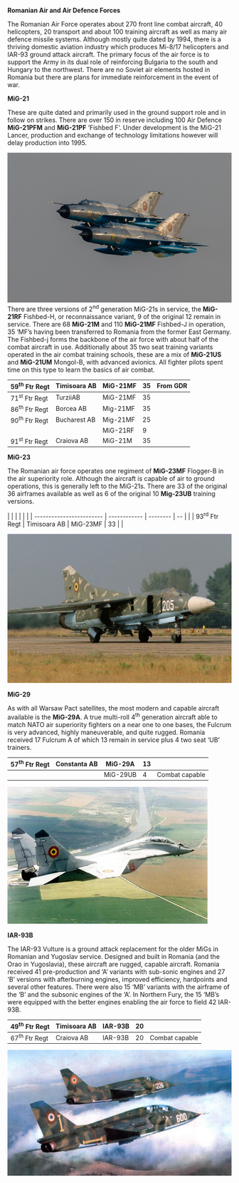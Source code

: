 **Romanian Air and Air Defence Forces**

The Romanian Air Force operates about 270 front line combat aircraft, 40
helicopters, 20 transport and about 100 training aircraft as well as
many air defence missile systems. Although mostly quite dated by 1994,
there is a thriving domestic aviation industry which produces Mi-8/17
helicopters and IAR-93 ground attack aircraft. The primary focus of the
air force is to support the Army in its dual role of reinforcing
Bulgaria to the south and Hungary to the northwest. There are no Soviet
air elements hosted in Romania but there are plans for immediate
reinforcement in the event of war.

**MiG-21**

These are quite dated and primarily used in the ground support role and
in follow on strikes. There are over 150 in reserve including 100 Air
Defence **MiG-21PFM** and **MiG-21PF** ‘Fishbed F’. Under development is
the MiG-21 Lancer, production and exchange of technology limitations
however will delay production into 1995.

![](/assets/images/warsaw/ro/airforce/image1.jpeg)There are three
versions of 2<sup>nd</sup> generation MiG-21s in service, the
**MiG-21RF** Fishbed-H, or reconnaissance variant, 9 of the original 12
remain in service. There are 68 **MiG-21M** and 110 **MiG-21MF**
Fishbed-J in operation, 35 ‘MF’s having been transferred to Romania from
the former East Germany. The Fishbed-j forms the backbone of the air
force with about half of the combat aircraft in use. Additionally about
35 two seat training variants operated in the air combat training
schools, these are a mix of **MiG-21US** and **MiG-21UM** Mongol-B, with
advanced avionics. All fighter pilots spent time on this type to learn
the basics of air combat.

| 59<sup>th</sup> Ftr Regt | Timisoara AB | MiG-21MF | 35 | From GDR |
| ------------------------ | ------------ | -------- | -- | -------- |
| 71<sup>st</sup> Ftr Regt | TurziiAB     | MiG-21MF | 35 |          |
| 86<sup>th</sup> Ftr Regt | Borcea AB    | Mig-21MF | 35 |          |
| 90<sup>th</sup> Ftr Regt | Bucharest AB | Mig-21MF | 25 |          |
|                          |              | MiG-21RF | 9  |          |
| 91<sup>st</sup> Ftr Regt | Craiova AB   | MiG-21M  | 35 |          |

**MiG-23**

The Romanian air force operates one regiment of **MiG-23MF** Flogger-B
in the air superiority role. Although the aircraft is capable of air to
ground operations, this is generally left to the MiG-21s. There are 33
of the original 36 airframes available as well as 6 of the original 10
**Mig-23UB** training versions.

|                          |              |          |    |  |
| ------------------------ | ------------ | -------- | -- |  |
| 93<sup>rd</sup> Ftr Regt | Timisoara AB | MiG-23MF | 33 |  |

![](/assets/images/warsaw/ro/airforce/image2.jpg)

**MiG-29**

As with all Warsaw Pact satellites, the most modern and capable aircraft
available is the **MiG-29A**. A true multi-roll 4<sup>th</sup>
generation aircraft able to match NATO air superiority fighters on a
near one to one bases, the Fulcrum is very advanced, highly
maneuverable, and quite rugged. Romania received 17 Fulcrum A of which
13 remain in service plus 4 two seat ‘UB’
trainers.

| 57<sup>th</sup> Ftr Regt | Constanta AB | MiG-29A  | 13 |                |
| ------------------------ | ------------ | -------- | -- | -------------- |
|                          |              | MiG-29UB | 4  | Combat capable |

![](/assets/images/warsaw/ro/airforce/image3.jpg)

**IAR-93B**

The IAR-93 Vulture is a ground attack replacement for the older MiGs in
Romanian and Yugoslav service. Designed and built in Romania (and the
Orao in Yugoslavia), these aircraft are rugged, capable aircraft.
Romania received 41 pre-production and ‘A’ variants with sub-sonic
engines and 27 ‘B’ versions with afterburning engines, improved
efficiency, hardpoints and several other features. There were also 15
‘MB’ variants with the airframe of the ‘B’ and the subsonic engines of
the ‘A’. In Northern Fury, the 15 ‘MB’s were equipped with the better
engines enabling the air force to field 42
IAR-93B.

| 49<sup>th</sup> Ftr Regt | Timisoara AB | IAR-93B | 20 |                |
| ------------------------ | ------------ | ------- | -- | -------------- |
| 67<sup>th</sup> Ftr Regt | Craiova AB   | IAR-93B | 20 | Combat capable |

![](/assets/images/warsaw/ro/airforce/image4.jpg)
